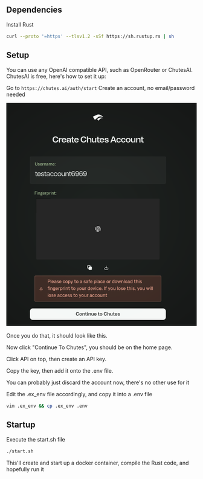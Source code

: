 ## Dependencies
Install Rust  
```sh
curl --proto '=https' --tlsv1.2 -sSf https://sh.rustup.rs | sh
```

## Setup

You can use any OpenAI compatible API, such as OpenRouter or ChutesAI.
ChutesAI is free, here's how to set it up:

Go to ```https://chutes.ai/auth/start```
Create an account, no email/password needed

![Account Creation Example](images/1.png)

Once you do that, it should look like this.

Now click "Continue To Chutes", you should be on the home page.

Click API on top, then create an API key.

Copy the key, then add it onto the .env file.

You can probably just discard the account now, there's no other use for it

Edit the .ex_env file accordingly, and copy it into a .env file  
```sh
vim .ex_env && cp .ex_env .env
```

## Startup
Execute the start.sh file  
```sh
./start.sh
```  
This'll create and start up a docker container, compile the Rust code, and hopefully run it
